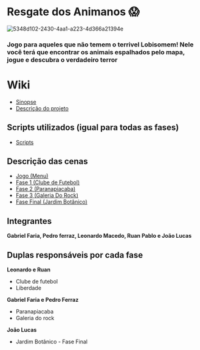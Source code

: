 # Resgate dos Animanos 😱
  ![5348d102-2430-4aa1-a223-4d366a21394e](https://github.com/user-attachments/assets/76e172b5-8833-4402-9097-dc49e1f9a6e5)
### Jogo para aqueles que não temem o terrivel Lobisomem! Nele você terá que encontrar os animais espalhados pelo mapa, jogue e descubra o verdadeiro terror

# Wiki
- <a href="https://github.com/Gabriele-sousa/EnredoSp/wiki/Sinopse-Geral"> Sinopse </a>
- <a href="https://github.com/Gabriele-sousa/EnredoSp/wiki/Descri%C3%A7%C3%A3o-do-projeto"> Descrição do projeto </a>

## Scripts utilizados (igual para todas as fases)
- <a href="https://github.com/RuanPSilva/EnredoSp/wiki/Scripts"> Scripts </a>

## Descrição das cenas
- <a href="https://github.com/RuanPSilva/EnredoSp/wiki/Jogo-(Menu)"> Jogo (Menu) </a>
- <a href="https://github.com/RuanPSilva/EnredoSp/wiki/Fase-1"> Fase 1 (Clube de Futebol) </a>
- <a href="https://github.com/RuanPSilva/EnredoSp/wiki/Fase-2-(Paranapiacaba)"> Fase 2 (Paranapiacaba)</a>
- <a href="https://github.com/RuanPSilva/EnredoSp/wiki/Fase-3-%E2%80%90-Galeria-Do-Rock"> Fase 3 (Galeria Do Rock)</a>
- <a href="https://github.com/RuanPSilva/Resgate_Dos_Animanos/wiki/Jardim-Botânico-(Fase-Final)"> Fase Final (Jardim Botânico)</a> 


## Integrantes
**Gabriel Faria, Pedro ferraz, Leonardo Macedo, Ruan Pablo e João Lucas**

## Duplas responsáveis por cada fase

**Leonardo e Ruan**
* Clube de futebol
* Liberdade

**Gabriel Faria e Pedro Ferraz**
* Paranapiacaba
* Galeria do rock

**João Lucas**
* Jardim Botânico - Fase Final
